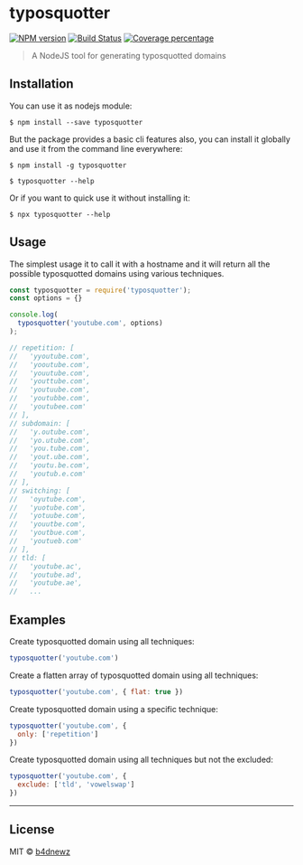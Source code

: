 # typosquotter

[![NPM version][npm-image]][npm-url] [![Build Status][travis-image]][travis-url] [![Coverage percentage][coveralls-image]][coveralls-url]

> A NodeJS tool for generating typosquotted domains

## Installation

You can use it as nodejs module:

```
$ npm install --save typosquotter
```

But the package provides a basic cli features also, you can install it globally and use it from the command line everywhere:

```
$ npm install -g typosquotter

$ typosquotter --help
```

Or if you want to quick use it without installing it:

```
$ npx typosquotter --help
```

## Usage

The simplest usage it to call it with a hostname and it will return all the possible typosquotted domains using various techniques.

```js
const typosquotter = require('typosquotter');
const options = {}

console.log(
  typosquotter('youtube.com', options)
);

// repetition: [
//   'yyoutube.com',
//   'yooutube.com',
//   'youutube.com',
//   'youttube.com',
//   'youtuube.com',
//   'youtubbe.com',
//   'youtubee.com'
// ],
// subdomain: [
//   'y.outube.com',
//   'yo.utube.com',
//   'you.tube.com',
//   'yout.ube.com',
//   'youtu.be.com',
//   'youtub.e.com'
// ],
// switching: [
//   'oyutube.com',
//   'yuotube.com',
//   'yotuube.com',
//   'youutbe.com',
//   'youtbue.com',
//   'youtueb.com'
// ],
// tld: [
//   'youtube.ac',
//   'youtube.ad',
//   'youtube.ae',
//   ...
```

## Examples

Create typosquotted domain using all techniques:

```js
typosquotter('youtube.com')
```

Create a flatten array of typosquotted domain using all techniques:

```js
typosquotter('youtube.com', { flat: true })
```

Create typosquotted domain using a specific technique:

```js
typosquotter('youtube.com', {
  only: ['repetition']
})
```

Create typosquotted domain using all techniques but not the excluded:

```js
typosquotter('youtube.com', {
  exclude: ['tld', 'vowelswap']
})
```

---

## License

MIT © [b4dnewz](https://b4dnewz.github.io/)

[npm-image]: https://badge.fury.io/js/typosquotter.svg

[npm-url]: https://npmjs.org/package/typosquotter

[travis-image]: https://travis-ci.org/b4dnewz/node-typosquotting.svg?branch=master

[travis-url]: https://travis-ci.org/b4dnewz/node-typosquotting

[coveralls-image]: https://coveralls.io/repos/b4dnewz/node-typosquotting/badge.svg

[coveralls-url]: https://coveralls.io/r/b4dnewz/node-typosquotting
